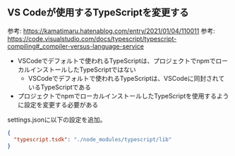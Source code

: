 ## VS Codeが使用するTypeScriptを変更する

参考: https://kamatimaru.hatenablog.com/entry/2021/01/04/110011
参考: https://code.visualstudio.com/docs/typescript/typescript-compiling#_compiler-versus-language-service

- VSCodeでデフォルトで使われるTypeScriptは、プロジェクトでnpmでローカルインストールしたTypeScriptではない
  - VSCodeでデフォルトで使われるTypeScriptは、VSCodeに同封されているTypeScriptである
- プロジェクトでnpmでローカルインストールしたTypeScriptを使用するように設定を変更する必要がある

settings.jsonに以下の設定を追加。

```json
{
  "typescript.tsdk": "./node_modules/typescript/lib"
}
```

